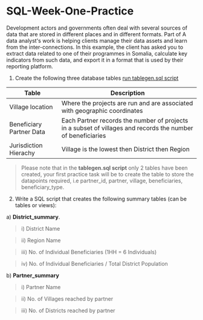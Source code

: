 # SQL-Week-One-Practice

Development actors and governments often deal with several sources of data that are stored in different places and in different formats. Part of A data analyst's work is helping clients manage their data assets and learn from the inter-connections. In this example, the client has asked you to extract data related to one of their programmes in Somalia, calculate key indicators from such data, and export it in a format that is used by their reporting platform. 

1) Create the following three database tables [run tablegen.sql script](https://drive.google.com/file/d/1N2CC2gtjQEPNuyrM7wIiO0P-ipqejgI6/view?usp=sharing)

Table|Description|
-----|-----------|
Village location | Where the projects are run and are associated with geographic coordinates|
Beneficiary Partner Data| Each Partner records the number of projects in a subset of villages and records the number of beneficiaries|
Jurisdiction Hierachy| Village is the lowest then District then Region|

> Please note that in the **tablegen.sql script** only 2 tables have been created, your first practice task will be to create the table to store the datapoints required, i.e partner_id, partner, village, beneficiaries, beneficiary_type. 

2. Write a SQL script that creates the following summary tables (can be tables or views): 

  a) ****District_summary****. 

> i) District Name 

> ii) Region Name 

> iii) No. of Individual Beneficiaries (1HH = 6 Individuals)

> iv) No. of Individual Beneficiaries / Total District Population

  b) ****Partner_summary**** 
 
> i) Partner Name

> ii) No. of Villages reached by partner 

> iii) No. of Districts reached by partner


